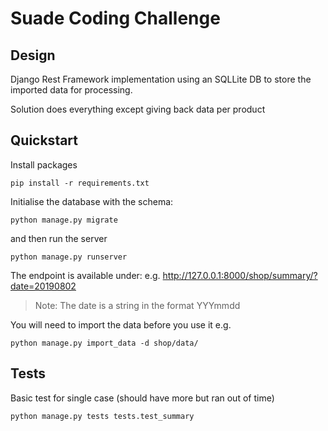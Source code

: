 # Suade Coding Challenge

## Design

Django Rest Framework implementation using an SQLLite DB to store the imported data for processing.

Solution does everything except giving back data per product

## Quickstart

Install packages

`pip install -r requirements.txt`

Initialise the database with the schema:

`python manage.py migrate`

and then run the server

`python manage.py runserver`

The endpoint is available under: e.g. http://127.0.0.1:8000/shop/summary/?date=20190802

> Note: The date is a string in the format YYYmmdd

You will need to import the data before you use it e.g.

`python manage.py import_data -d shop/data/`

## Tests

Basic test for single case (should have more but ran out of time)

`python manage.py tests tests.test_summary`
